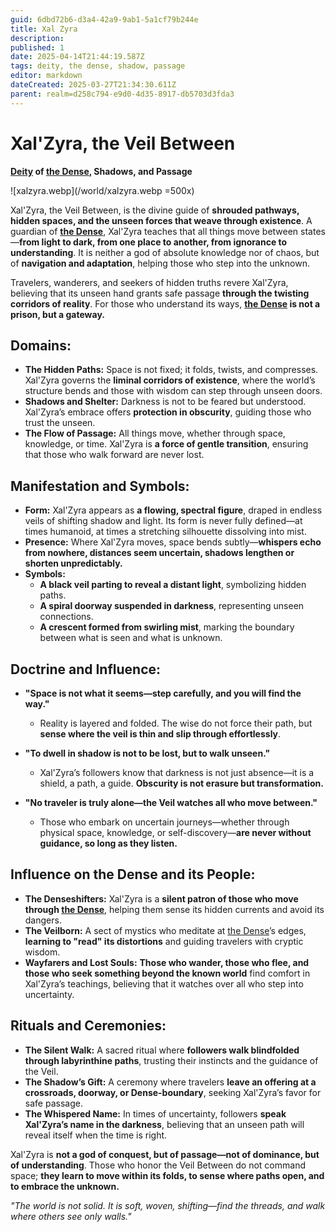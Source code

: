 ```yaml
---
guid: 6dbd72b6-d3a4-42a9-9ab1-5a1cf79b244e
title: Xal Zyra
description: 
published: 1
date: 2025-04-14T21:44:19.587Z
tags: deity, the dense, shadow, passage
editor: markdown
dateCreated: 2025-03-27T21:34:30.611Z
parent: realm=d258c794-e9d0-4d35-8917-db5703d3fda3
---
```


# Xal'Zyra, the Veil Between  
**[Deity](/structure/mechanic/deity.md) of [the Dense](/generated/the-dense/the-dense.md), Shadows, and Passage**  

![xalzyra.webp](/world/xalzyra.webp =500x)

Xal'Zyra, the Veil Between, is the divine guide of **shrouded pathways, hidden spaces, and the unseen forces that weave through existence**. A guardian of **[the Dense](/generated/the-dense/the-dense.md)**, Xal'Zyra teaches that all things move between states—**from light to dark, from one place to another, from ignorance to understanding**. It is neither a god of absolute knowledge nor of chaos, but of **navigation and adaptation**, helping those who step into the unknown.  

Travelers, wanderers, and seekers of hidden truths revere Xal'Zyra, believing that its unseen hand grants safe passage **through the twisting corridors of reality**. For those who understand its ways, **[the Dense](/generated/the-dense/the-dense.md) is not a prison, but a gateway.**  

## **Domains:**
- **The Hidden Paths:** Space is not fixed; it folds, twists, and compresses. Xal'Zyra governs the **liminal corridors of existence**, where the world’s structure bends and those with wisdom can step through unseen doors.  
- **Shadows and Shelter:** Darkness is not to be feared but understood. Xal'Zyra’s embrace offers **protection in obscurity**, guiding those who trust the unseen.  
- **The Flow of Passage:** All things move, whether through space, knowledge, or time. Xal'Zyra is **a force of gentle transition**, ensuring that those who walk forward are never lost.  

## **Manifestation and Symbols:**
- **Form:** Xal'Zyra appears as **a flowing, spectral figure**, draped in endless veils of shifting shadow and light. Its form is never fully defined—at times humanoid, at times a stretching silhouette dissolving into mist.  
- **Presence:** Where Xal'Zyra moves, space bends subtly—**whispers echo from nowhere, distances seem uncertain, shadows lengthen or shorten unpredictably.**  
- **Symbols:**  
  - **A black veil parting to reveal a distant light**, symbolizing hidden paths.  
  - **A spiral doorway suspended in darkness**, representing unseen connections.  
  - **A crescent formed from swirling mist**, marking the boundary between what is seen and what is unknown.  

## **Doctrine and Influence:**
- **"Space is not what it seems—step carefully, and you will find the way."**  
  - Reality is layered and folded. The wise do not force their path, but **sense where the veil is thin and slip through effortlessly**.  
- **"To dwell in shadow is not to be lost, but to walk unseen."**  
  - Xal'Zyra’s followers know that darkness is not just absence—it is a shield, a path, a guide. **Obscurity is not erasure but transformation.**  
  
- **"No traveler is truly alone—the Veil watches all who move between."**  
  - Those who embark on uncertain journeys—whether through physical space, knowledge, or self-discovery—**are never without guidance, so long as they listen.**  

## **Influence on the Dense and its People:**
- **The Denseshifters:** Xal'Zyra is a **silent patron of those who move through [the Dense](/generated/the-dense/the-dense.md)**, helping them sense its hidden currents and avoid its dangers.  
- **The Veilborn:** A sect of mystics who meditate at [the Dense](/generated/the-dense/the-dense.md)’s edges, **learning to "read" its distortions** and guiding travelers with cryptic wisdom.  
- **Wayfarers and Lost Souls:** **Those who wander, those who flee, and those who seek something beyond the known world** find comfort in Xal'Zyra’s teachings, believing that it watches over all who step into uncertainty.  

## **Rituals and Ceremonies:**
- **The Silent Walk:** A sacred ritual where **followers walk blindfolded through labyrinthine paths**, trusting their instincts and the guidance of the Veil.  
- **The Shadow’s Gift:** A ceremony where travelers **leave an offering at a crossroads, doorway, or Dense-boundary**, seeking Xal'Zyra’s favor for safe passage.  
- **The Whispered Name:** In times of uncertainty, followers **speak Xal'Zyra’s name in the darkness**, believing that an unseen path will reveal itself when the time is right.  

Xal'Zyra is **not a god of conquest, but of passage—not of dominance, but of understanding**. Those who honor the Veil Between do not command space; **they learn to move within its folds, to sense where paths open, and to embrace the unknown.**  

_"The world is not solid. It is soft, woven, shifting—find the threads, and walk where others see only walls."_
